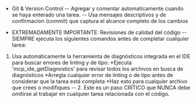- Git & Version Control
-- Agregar y comentar automaticamente cuando se haya enterado una tarea.
-- Usa mensajes descriptivos y de confirmacion (commit) que captura el alcance completo de los cambios

- EXTREMADAMENTE IMPORTANTE: Revisiones de calidad del código
--SIEMPRE ejecuta los siguientes comandos antes de completar cualquier tarea:
1. Usa automáticamente la herramienta de diagnósticos integrada en el IDE para buscar errores de linting y de tipo:
*Ejecuta 'mcp_ide_getDiagnostics' para revisar todos los archivos en busca de diagnósticos
*Arregla cualquier error de linting o de tipo antes de considerar que la tarea está completa
*Haz esto para cualquier archivo que crees o modifiques
-- 2. Este es un paso CRÍTICO que NUNCA debe omitirse al trabajar en cualquier tarea relacionada con el código.